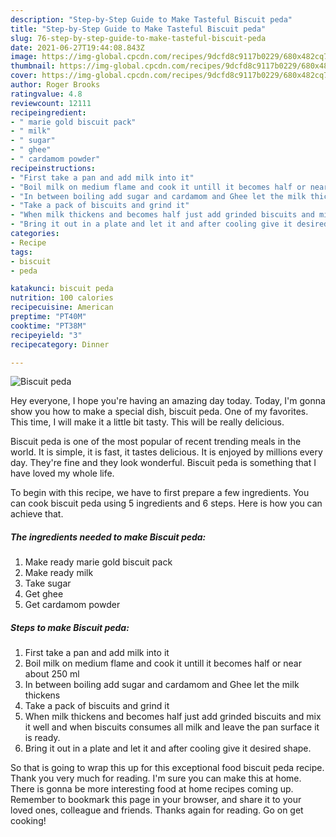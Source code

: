```yaml
---
description: "Step-by-Step Guide to Make Tasteful Biscuit peda"
title: "Step-by-Step Guide to Make Tasteful Biscuit peda"
slug: 76-step-by-step-guide-to-make-tasteful-biscuit-peda
date: 2021-06-27T19:44:08.843Z
image: https://img-global.cpcdn.com/recipes/9dcfd8c9117b0229/680x482cq70/biscuit-peda-recipe-main-photo.jpg
thumbnail: https://img-global.cpcdn.com/recipes/9dcfd8c9117b0229/680x482cq70/biscuit-peda-recipe-main-photo.jpg
cover: https://img-global.cpcdn.com/recipes/9dcfd8c9117b0229/680x482cq70/biscuit-peda-recipe-main-photo.jpg
author: Roger Brooks
ratingvalue: 4.8
reviewcount: 12111
recipeingredient:
- " marie gold biscuit pack"
- " milk"
- " sugar"
- " ghee"
- " cardamom powder"
recipeinstructions:
- "First take a pan and add milk into it"
- "Boil milk on medium flame and cook it untill it becomes half or near about 250 ml"
- "In between boiling add sugar and cardamom and Ghee let the milk thickens"
- "Take a pack of biscuits and grind it"
- "When milk thickens and becomes half just add grinded biscuits and mix it well and when biscuits consumes all milk and leave the pan surface it is ready."
- "Bring it out in a plate and let it and after cooling give it desired shape."
categories:
- Recipe
tags:
- biscuit
- peda

katakunci: biscuit peda 
nutrition: 100 calories
recipecuisine: American
preptime: "PT40M"
cooktime: "PT38M"
recipeyield: "3"
recipecategory: Dinner

---
```



![Biscuit peda](https://img-global.cpcdn.com/recipes/9dcfd8c9117b0229/680x482cq70/biscuit-peda-recipe-main-photo.jpg)

Hey everyone, I hope you're having an amazing day today. Today, I'm gonna show you how to make a special dish, biscuit peda. One of my favorites. This time, I will make it a little bit tasty. This will be really delicious.

Biscuit peda is one of the most popular of recent trending meals in the world. It is simple, it is fast, it tastes delicious. It is enjoyed by millions every day. They're fine and they look wonderful. Biscuit peda is something that I have loved my whole life.




To begin with this recipe, we have to first prepare a few ingredients. You can cook biscuit peda using 5 ingredients and 6 steps. Here is how you can achieve that.

<!--inarticleads1-->

##### The ingredients needed to make Biscuit peda:

1. Make ready  marie gold biscuit pack
1. Make ready  milk
1. Take  sugar
1. Get  ghee
1. Get  cardamom powder




<!--inarticleads2-->

##### Steps to make Biscuit peda:

1. First take a pan and add milk into it
1. Boil milk on medium flame and cook it untill it becomes half or near about 250 ml
1. In between boiling add sugar and cardamom and Ghee let the milk thickens
1. Take a pack of biscuits and grind it
1. When milk thickens and becomes half just add grinded biscuits and mix it well and when biscuits consumes all milk and leave the pan surface it is ready.
1. Bring it out in a plate and let it and after cooling give it desired shape.




So that is going to wrap this up for this exceptional food biscuit peda recipe. Thank you very much for reading. I'm sure you can make this at home. There is gonna be more interesting food at home recipes coming up. Remember to bookmark this page in your browser, and share it to your loved ones, colleague and friends. Thanks again for reading. Go on get cooking!
